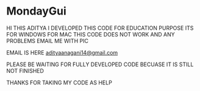 # MondayGui

HI THIS ADITYA I DEVELOPED THIS CODE FOR EDUCATION PURPOSE ITS FOR WINDOWS FOR MAC THIS CODE DOES NOT WORK AND ANY PROBLEMS EMAIL ME WITH PIC 

EMAIL IS HERE 
adityaanagani14@gmail.com

PLEASE BE WAITING FOR FULLY DEVELOPED CODE BECUASE IT IS STILL NOT FINISHED 

THANKS FOR TAKING MY CODE AS HELP
